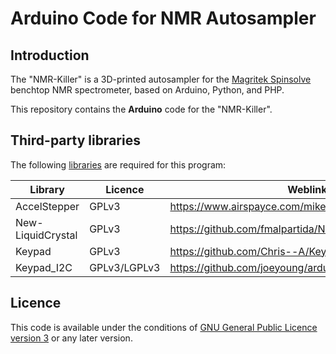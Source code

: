 # Arduino Code for NMR Autosampler

## Introduction

The "NMR-Killer" is a 3D-printed autosampler for the [Magritek Spinsolve](https://magritek.com/products/spinsolve/) benchtop NMR spectrometer, based on Arduino, Python, and PHP.

This repository contains the **Arduino** code for the "NMR-Killer".

## Third-party libraries

The following [libraries](https://www.arduino.cc/en/guide/libraries) are required for this program:

| Library           | Licence      | Weblink                                               |
| ------------------|--------------|-------------------------------------------------------|
| AccelStepper      | GPLv3        | https://www.airspayce.com/mikem/arduino/AccelStepper/ |
| New-LiquidCrystal | GPLv3        | https://github.com/fmalpartida/New-LiquidCrystal      |
| Keypad            | GPLv3        | https://github.com/Chris--A/Keypad                    |
| Keypad_I2C        | GPLv3/LGPLv3 | https://github.com/joeyoung/arduino_keypads           |

## Licence

This code is available under the conditions of [GNU General Public Licence version 3](https://www.gnu.org/licenses/gpl-3.0.en.html) or any later version.